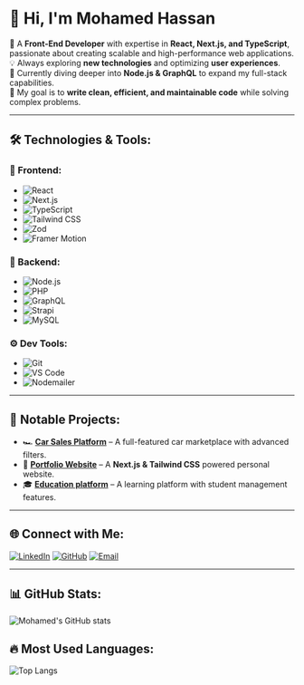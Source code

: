 # 👋 Hi, I'm Mohamed Hassan 

🚀 A **Front-End Developer** with expertise in **React, Next.js, and TypeScript**, passionate about creating scalable and high-performance web applications.  
💡 Always exploring **new technologies** and optimizing **user experiences**.  
🌱 Currently diving deeper into **Node.js & GraphQL** to expand my full-stack capabilities.  
🎯 My goal is to **write clean, efficient, and maintainable code** while solving complex problems.  

---

## 🛠️ Technologies & Tools:
### 🚀 Frontend:
- ![React](https://img.shields.io/badge/React-20232A?style=flat&logo=react&logoColor=61DAFB) 
- ![Next.js](https://img.shields.io/badge/Next.js-000000?style=flat&logo=nextdotjs&logoColor=white)
- ![TypeScript](https://img.shields.io/badge/TypeScript-3178C6?style=flat&logo=typescript&logoColor=white) 
- ![Tailwind CSS](https://img.shields.io/badge/Tailwind%20CSS-06B6D4?style=flat&logo=tailwind-css&logoColor=white)
- ![Zod](https://img.shields.io/badge/Zod-FF4154?style=flat&logo=typescript&logoColor=white)
- ![Framer Motion](https://img.shields.io/badge/Framer%20Motion-black?style=flat&logo=framer&logoColor=white)

### 🔗 Backend:
- ![Node.js](https://img.shields.io/badge/Node.js-339933?style=flat&logo=node.js&logoColor=white) 
- ![PHP](https://img.shields.io/badge/PHP-777BB4?style=flat&logo=php&logoColor=white)
- ![GraphQL](https://img.shields.io/badge/GraphQL-E10098?style=flat&logo=graphql&logoColor=white)
- ![Strapi](https://img.shields.io/badge/Strapi-8E75FF?style=flat&logo=strapi&logoColor=white)
- ![MySQL](https://img.shields.io/badge/MySQL-4479A1?style=flat&logo=mysql&logoColor=white)

### ⚙️ Dev Tools:
- ![Git](https://img.shields.io/badge/Git-F05032?style=flat&logo=git&logoColor=white)
- ![VS Code](https://img.shields.io/badge/VS%20Code-007ACC?style=flat&logo=visual-studio-code&logoColor=white)
- ![Nodemailer](https://img.shields.io/badge/Nodemailer-yellow?style=flat)

---

## 🚀 Notable Projects:
- 🏎️ **[Car Sales Platform](https://github.com/2MohamedHssan/Mr-Car-app)** – A full-featured car marketplace with advanced filters.
- 🎨 **[Portfolio Website](https://github.com/2MohamedHssan/portfolio)** – A **Next.js & Tailwind CSS** powered personal website.
- 🎓 **[Education platform](https://github.com/2MohamedHssan/education-dashboard)** – A learning platform with student management features.

---

## 🌐 Connect with Me:
[![LinkedIn](https://img.shields.io/badge/LinkedIn-blue?style=flat&logo=linkedin)](https://www.linkedin.com/in/mohamed-hassan-9330a4234/)
[![GitHub](https://img.shields.io/badge/GitHub-000?style=flat&logo=github)](https://github.com/2MohamedHssan)
[![Email](https://img.shields.io/badge/Email-D14836?style=flat&logo=gmail&logoColor=white)](mailto:Mohamed4hassan99@gmail.com)

---

## 📊 GitHub Stats:
![Mohamed's GitHub stats](https://github-readme-stats.vercel.app/api?username=2MohamedHssan&show_icons=true&theme=radical)

## 🔥 Most Used Languages:
![Top Langs](https://github-readme-stats.vercel.app/api/top-langs/?username=2MohamedHssan&layout=compact&theme=radical)
